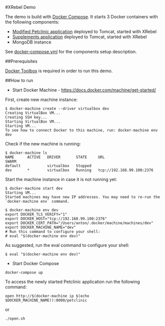 #XRebel Demo

The demo is build with [Docker Compose](https://docs.docker.com/compose/). It starts 3 Docker containers with the following components:

- [Modified Petclinic application](https://github.com/zeroturnaround/xrebel-demo-petclinic) deployed to Tomcat, started with XRebel
- [Supplements application](https://github.com/zeroturnaround/xrebel-demo-supplements) deployed to Tomcat, started with XRebel
- MongoDB instance

See [docker-compose.yml](docker-compose.yml) for the components setup description. 

##Prerequisites

[Docker Toolbox](https://docs.docker.com/mac/step_one/) is required in order to run this demo.

##How to run

- Start Docker Machine - https://docs.docker.com/machine/get-started/

First, create new machine instance:
```
$ docker-machine create --driver virtualbox dev
Creating VirtualBox VM...
Creating SSH key...
Starting VirtualBox VM...
Starting VM...
To see how to connect Docker to this machine, run: docker-machine env dev
```
Check if the new machine is running:

```
$ docker-machine ls
NAME      ACTIVE   DRIVER       STATE     URL                         SWARM
default            virtualbox   Stopped
dev       *        virtualbox   Running   tcp://192.168.99.100:2376
```
Start the machine instance in case it is not running yet:

```
$ docker-machine start dev
Starting VM...
Started machines may have new IP addresses. You may need to re-run the `docker-machine env` command.

$ docker-machine env dev
export DOCKER_TLS_VERIFY="1"
export DOCKER_HOST="tcp://192.168.99.100:2376"
export DOCKER_CERT_PATH="/Users/anton/.docker/machine/machines/dev"
export DOCKER_MACHINE_NAME="dev"
# Run this command to configure your shell:
# eval "$(docker-machine env dev)"
```
As suggested, run the eval command to configure your shell:

```
$ eval "$(docker-machine env dev)"
```

- Start Docker Compose
```
docker-compose up
```

To access the newly started Petclinic application run the following command:

```
open http://$(docker-machine ip $(echo $DOCKER_MACHINE_NAME)):8000/petclinic
```
or

```
./open.sh
```


